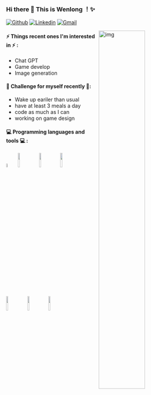 ### Hi there 👋 This is Wenlong ！✨ 
 
 
[![Github](https://img.shields.io/badge/-Github-000?style=flat&logo=Github&logoColor=white)](https://github.com/WenlongDai)
[![Linkedin](https://img.shields.io/badge/-LinkedIn-blue?style=flat&logo=Linkedin&logoColor=white)](https://www.linkedin.com/in/wenlong-dai-218491234/)
[![Gmail](https://img.shields.io/badge/-Gmail-c14438?style=flat&logo=Gmail&logoColor=white)](mailto:wenlongdai23@gmail.com)

<img align="right" alt="img" src="https://miro.medium.com/v2/resize:fit:1400/format:webp/1*8R-XmPn8hEjZ2Hil84D4JA.png" width="50%" height="auto" />
 
#### ⚡ Things recent ones I'm interested in ⚡ : 
- Chat GPT
- Game develop
- Image generation

#### 💪 Challenge for myself recently 💪:
- Wake up eariler than usual
- have at least 3 meals a day
- code as much as I can
- working on game design 

#### :computer: Programming languages and tools :computer: : 
<p>
<code><img width="5%" src="https://upload.wikimedia.org/wikipedia/commons/1/18/ISO_C%2B%2B_Logo.svg"><a> </a><img width="10%" src="https://www.vectorlogo.zone/logos/python/python-ar21.svg"><a> </a><img width="10%" src="https://www.vectorlogo.zone/logos/git-scm/git-scm-ar21.svg"><a> </a><img width="10%" src="https://www.vectorlogo.zone/logos/virtualbox/virtualbox-ar21.svg"><a> </a><img width="10%" src="https://www.vectorlogo.zone/logos/visualstudio_code/visualstudio_code-ar21.svg"><a> </a><img width="10%" src="https://www.vectorlogo.zone/logos/reactjs/reactjs-ar21.svg"><a> </a><img width="10%" src="https://www.vectorlogo.zone/logos/w3_css/w3_css-ar21.svg"></code>

</p>




